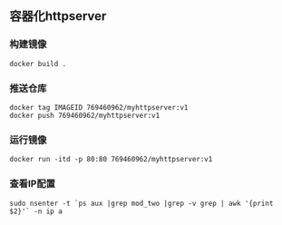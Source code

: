 ## 容器化httpserver

### 构建镜像
    docker build .

### 推送仓库
    docker tag IMAGEID 769460962/myhttpserver:v1 
    docker push 769460962/myhttpserver:v1

### 运行镜像
    docker run -itd -p 80:80 769460962/myhttpserver:v1

### 查看IP配置
    sudo nsenter -t `ps aux |grep mod_two |grep -v grep | awk '{print $2}'` -n ip a
